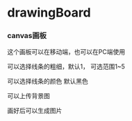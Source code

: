 # drawingBoard

### canvas画板

这个画板可以在移动端，也可以在PC端使用

可以选择线条的粗细，默认1，  可选范围1~5

可以选择线条的颜色 默认黑色

可以上传背景图

画好后可以生成图片
